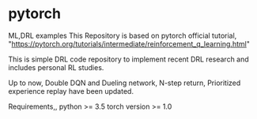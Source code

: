 # pytorch
ML,DRL examples
This Repository is based on pytorch official tutorial, 
"https://pytorch.org/tutorials/intermediate/reinforcement_q_learning.html"

This is simple DRL code repository  to implement recent DRL research and includes personal RL studies.

Up to now, Double DQN and Dueling network, N-step return, Prioritized experience replay have been updated.

Requirements,,
python >= 3.5
torch version >= 1.0
